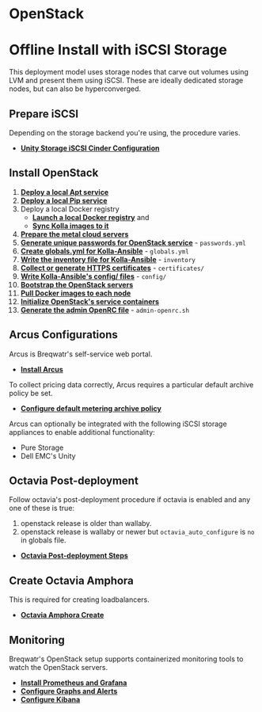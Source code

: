 # OpenStack
# Offline Install with iSCSI Storage

This deployment model uses storage nodes that carve out volumes using LVM and present them using
iSCSI. These are ideally dedicated storage nodes, but can also be hyperconverged.

## Prepare iSCSI

Depending on the storage backend you're using, the procedure varies.

- [**Unity Storage iSCSI Cinder Configuration**](/unity-setup.html)

## Install OpenStack

1. [**Deploy a local Apt service**](/apt.html)
1. [**Deploy a local Pip service**](/pip.html)
1. Deploy a local Docker registry
   - [**Launch a local Docker registry**](/registry.html) and
   - [**Sync Kolla images to it**](/openstack-registry-mirror.html)
1. [**Prepare the metal cloud servers**](/openstack-server-setup.html)
1. [**Generate unique passwords for OpenStack service**](/openstack-kolla-passwords.html) -
   `passwords.yml`
1. [**Create globals.yml for Kolla-Ansible**](/openstack-kolla-globals.html) - `globals.yml`
1. [**Write the inventory file for Kolla-Ansible**](/openstack-kolla-inventory.html) - `inventory`
1. [**Collect or generate HTTPS certificates**](/openstack-kolla-certificates.md) - `certificates/`
1. [**Write Kolla-Ansible's config/ files**](/openstack-kolla-config.html) - `config/`
1. [**Bootstrap the OpenStack servers**](/openstack-kolla-bootstrap.html)
1. [**Pull Docker images to each node**](/openstack-kolla-pull.html)
1. [**Initialize OpenStack's service containers**](/openstack-kolla-deploy.html)
1. [**Generate the admin OpenRC file**](/openstack-kolla-admin-openrc.html) - `admin-openrc.sh`


## Arcus Configurations

Arcus is Breqwatr's self-service web portal.

- [**Install Arcus**](/arcus-install.html)

To collect pricing data correctly, Arcus requires a particular default archive policy be set.

- [**Configure default metering archive policy**](/openstack-gnocchi-config.html)

Arcus can optionally be integrated with the following iSCSI storage appliances to enable additional
functionality:

- Pure Storage
- Dell EMC's Unity

## Octavia Post-deployment

Follow octavia's post-deployment procedure if octavia is enabled and any one of these is true:
1. openstack release is older than wallaby.
2. openstack release is wallaby or newer but `octavia_auto_configure` is `no` in globals file.
- [**Octavia Post-deployment Steps**](/openstack-octavia-post-deployment.html)

## Create Octavia Amphora
This is required for creating loadbalancers.
- [**Octavia Amphora Create**](/openstack-octavia-amphora.html)


## Monitoring

Breqwatr's OpenStack setup supports containerized monitoring tools to watch the OpenStack servers.

- [**Install Prometheus and Grafana**](/grafana-prometheus-config.html)
- [**Configure Graphs and Alerts**](/grafana-graphs-alerts.html)
- [**Configure Kibana**](/kibana-setup.html)
